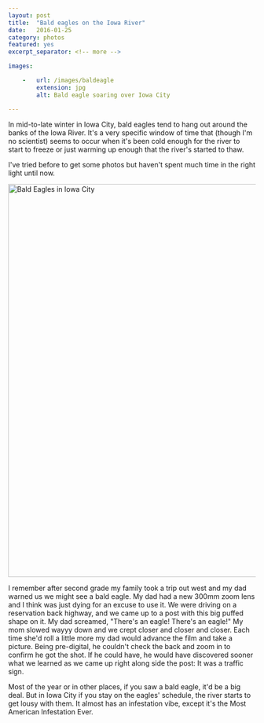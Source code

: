 ```yaml
---
layout: post
title:  "Bald eagles on the Iowa River"
date:   2016-01-25
category: photos
featured: yes
excerpt_separator: <!-- more -->

images:

    -   url: /images/baldeagle
        extension: jpg
        alt: Bald eagle soaring over Iowa City

---
```


In mid-to-late winter in Iowa City, bald eagles tend to hang out around the banks of the Iowa River. It's a very specific window of time that (though I'm no scientist) seems to occur when it's been cold enough for the river to start to freeze or just warming up enough that the river's started to thaw.

I've tried before to get some photos but haven't spent much time in the right light until now.

<a data-flickr-embed="true"  href="https://www.flickr.com/photos/zachsanderson/albums/72157663844606265" title="Bald Eagles in Iowa City"><img src="https://farm2.staticflickr.com/1600/23991576264_0640927f9e_h.jpg" width="750" height="800" alt="Bald Eagles in Iowa City"></a><script async src="//embedr.flickr.com/assets/client-code.js" charset="utf-8"></script>

I remember after second grade my family took a trip out west and my dad warned us we might see a bald eagle. My dad had a new 300mm zoom lens and I think was just dying for an excuse to use it. We were driving on a reservation back highway, and we came up to a post with this big puffed shape on it. My dad screamed, "There's an eagle! There's an eagle!" My mom slowed wayyy down and we crept closer and closer and closer. Each time she'd roll a little more my dad would advance the film and take a picture. Being pre-digital, he couldn't check the back and zoom in to confirm he got the shot. If he could have, he would have discovered sooner what we learned as we came up right along side the post: It was a traffic sign.

Most of the year or in other places, if you saw a bald eagle, it'd be a big deal. But in Iowa City if you stay on the eagles' schedule, the river starts to get lousy with them. It almost has an infestation vibe, except it's the Most American Infestation Ever.